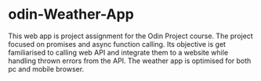 # odin-Weather-App
This web app is project assignment for the Odin Project course. The project focused on promises and async function calling. Its objective is get familiarised to calling web API and integrate them to a website while handling thrown errors from the API. The weather app is optimised for both pc and mobile browser.

